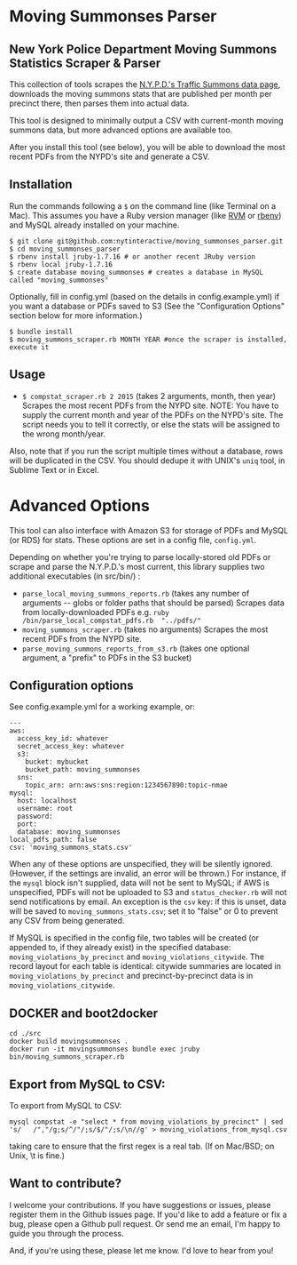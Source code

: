 Moving Summonses Parser
================

New York Police Department Moving Summons Statistics Scraper & Parser
----------------------------------------------------------------

This collection of tools scrapes the [N.Y.P.D.'s Traffic Summons data page](http://www.nyc.gov/html/nypd/html/traffic_reports/traffic_summons_reports.shtml), downloads the moving summons stats that are published per month per precinct there, then parses them into actual data.

This tool is designed to minimally output a CSV with current-month moving summons data, but more advanced options are available too.

After you install this tool (see below), you will be able to download the most recent PDFs from the NYPD's site and generate a CSV.

Installation
--------------

Run the commands following a `$` on the command line (like Terminal on a Mac). This assumes you have a Ruby version manager (like [RVM](https://rvm.io/) or [rbenv](https://github.com/sstephenson/rbenv)) and MySQL already installed on your machine.

````
$ git clone git@github.com:nytinteractive/moving_summonses_parser.git
$ cd moving_summonses_parser
$ rbenv install jruby-1.7.16 # or another recent JRuby version
$ rbenv local jruby-1.7.16
$ create database moving_summonses # creates a database in MySQL called "moving_summonses"
````

Optionally, fill in config.yml (based on the details in config.example.yml) if you want a database or PDFs saved to S3 (See the "Configuration Options" section below for more information.)

````
$ bundle install
$ moving_summons_scraper.rb MONTH YEAR #once the scraper is installed, execute it
````


Usage
------

- `$ compstat_scraper.rb 2 2015` (takes 2 arguments, month, then year) Scrapes the most recent PDFs from the NYPD site. NOTE: You have to supply the current month and year of the PDFs on the NYPD's site. The script needs you to tell it correctly, or else the stats will be assigned to the wrong month/year.

Also, note that if you run the script multiple times without a database, rows will be duplicated in the CSV. You should dedupe it with UNIX's `uniq` tool, in Sublime Text or in Excel.

Advanced Options
=================
This tool can also interface with Amazon S3 for storage of PDFs and MySQL (or RDS) for stats. These options are set in a config file, `config.yml`. 

Depending on whether you're trying to parse locally-stored old PDFs or scrape and parse the N.Y.P.D.'s most current, this library supplies two additional executables (in src/bin/) : 

- `parse_local_moving_summons_reports.rb` (takes any number of arguments -- globs or folder paths that should be parsed) Scrapes data from locally-downloaded PDFs e.g. `ruby /bin/parse_local_compstat_pdfs.rb  "../pdfs/"`
- `moving_summons_scraper.rb` (takes no arguments) Scrapes the most recent PDFs from the NYPD site.
- `parse_moving_summons_reports_from_s3.rb` (takes one optional argument, a "prefix" to PDFs in the S3 bucket)



Configuration options
---------------------

See config.example.yml for a working example, or:
````
---
aws:
  access_key_id: whatever
  secret_access_key: whatever
  s3:
    bucket: mybucket
    bucket_path: moving_summonses
  sns:
    topic_arn: arn:aws:sns:region:1234567890:topic-nmae
mysql:
  host: localhost
  username: root
  password:
  port: 
  database: moving_summonses
local_pdfs_path: false
csv: 'moving_summons_stats.csv'
````

When any of these options are unspecified, they will be silently ignored. (However, if the settings are invalid, an error will be thrown.) For instance, if the `mysql` block isn't supplied, data will not be sent to MySQL; if AWS is unspecified, PDFs will not be uploaded to S3 and `status_checker.rb` will not send notifications by email. An exception is the `csv` key: if this is unset, data will be saved to `moving_summons_stats.csv`; set it to "false" or 0 to prevent any CSV from being generated.

If MySQL is specified in the config file, two tables will be created (or appended to, if they already exist) in the specified database: `moving_violations_by_precinct` and `moving_violations_citywide`. The record layout for each table is identical: citywide summaries are located in `moving_violations_by_precinct` and precinct-by-precinct data is in `moving_violations_citywide`.


DOCKER and boot2docker
------------------------
````
cd ./src
docker build movingsummonses .
docker run -it movingsummonses bundle exec jruby bin/moving_summons_scraper.rb
````

Export from MySQL to CSV:
-------------------------
To export from MySQL to CSV: 
````
mysql compstat -e "select * from moving_violations_by_precinct" | sed 's/	/","/g;s/^/"/;s/$/"/;s/\n//g' > moving_violations_from_mysql.csv
````
taking care to ensure that the first regex is a real tab. (If on Mac/BSD; on Unix, \t is fine.)



Want to contribute?
-------------------

I welcome your contributions. If you have suggestions or issues, please register them in the Github issues page. If you'd like to add a feature or fix a bug, please open a Github pull request. Or send me an email, I'm happy to guide you through the process.

And, if you're using these, please let me know. I'd love to hear from you!

